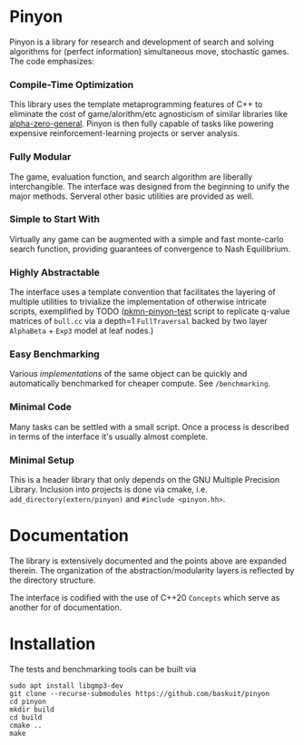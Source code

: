 
# Pinyon

Pinyon is a library for research and development of search and solving algorithms for (perfect information) simultaneous move, stochastic games. The code emphasizes:

### Compile-Time Optimization
This library uses the template metaprogramming features of C++ to eliminate the cost of game/alorithm/etc agnosticism of similar libraries like [alpha-zero-general](https://github.com/suragnair/alpha-zero-general). Pinyon is then fully capable of tasks like powering expensive reinforcement-learning projects or server analysis.

### Fully Modular
The game, evaluation function, and search algorithm are liberally interchangible. The interface was designed from the beginning to unify the major methods. Serveral other basic utilities are provided as well.

### Simple to Start With
Virtually any game can be augmented with a simple and fast monte-carlo search function, providing guarantees of convergence to Nash Equilibrium.

### Highly Abstractable
The interface uses a template convention that facilitates the layering of multiple utilities to trivialize the implementation of otherwise intricate scripts, exemplified by TODO ([pkmn-pinyon-test](https://github.com/baskuit/pkmn-pinyon-test) script to replicate q-value matrices of `bull.cc` via a depth=1 `FullTraversal` backed by two layer `AlphaBeta` + `Exp3` model at leaf nodes.)

### Easy Benchmarking 
Various *implementations* of the same object can be quickly and automatically benchmarked for cheaper compute. See `/benchmarking`.

### Minimal Code
Many tasks can be settled with a small script. Once a process is described in terms of the interface it's usually almost complete.

### Minimal Setup
This is a header library that only depends on the GNU Multiple Precision Library. Inclusion into projects is done via cmake, i.e. `add_directory(extern/pinyon)` and `#include <pinyon.hh>`. 

# Documentation
The library is extensively documented and the points above are expanded therein. The organization of the abstraction/modularity layers is reflected by the directory structure.

The interface is codified with the use of C++20 `Concepts` which serve as another for of documentation.

# Installation
The tests and benchmarking tools can be built via
```
sudo apt install libgmp3-dev
git clone --recurse-submodules https://github.com/baskuit/pinyon
cd pinyon
mkdir build
cd build
cmake ..
make
```
